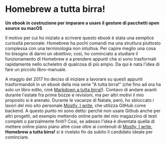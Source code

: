 # Homebrew a tutta birra!

**Un ebook in costruzione per imparare a usare il gestore di pacchetti open source su macOS**

Il motivo per cui ho iniziato a scrivere questo ebook è stata una semplice curiosità personale: Homebrew ha pochi comandi ma una struttura piuttosto complessa con una terminologia non intuitiva. Per capire meglio una cosa ho bisogno di darmi un obiettivo; così, ho cominciato a studiare il funzionamento di Homebrew e a prendere appunti che si sono trasformati rapidamente nello scheletro di qualcosa di più ampio. Da qui è nata l'idea di fare un piccolo libro-manuale.

A maggio del 2017 ho deciso di iniziare a lavorare su questi appunti trasformandoli in un ebook della mia serie "A tutta birra!" (che fino ad ora ha solo un libro edito, cioè [Markdown a tutta birra!](https://www.amazon.it/Markdown-tutta-birra-Dini-Antonio-ebook/dp/B016C63QTW)). Contavo di andare avanti durante l'estate fra prime bozze e revisioni, ma per altri motivi il mio proposito si è arenato. Durante le vacanze di Natale, però, ho sbloccato i lavori del mio sito personale [Mostly, I write](https://antoniodini.com), che utilizza GitHub come backend. A questo punto mi sono detto: perché non usare Github anche per altri progetti, ad esempio mettendo online parte del mio magazzino di testi completi o parzialmente finiti? Così, se adesso l'idea è diventata quella di mettere online piano piano altre cose oltre ai contenuti di [Mostly, I write](https://antoniodini.com), **Homebrew a tutta birra!** si è rivelato fin da subito il candidato ideale per cominciare.  

